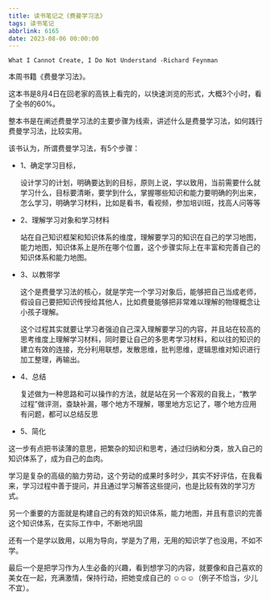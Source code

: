 ```yaml
---
title: 读书笔记之《费曼学习法》
tags: 读书笔记
abbrlink: 6165
date: 2023-08-06 00:00:00
---
```


```
What I Cannot Create, I Do Not Understand -Richard Feynman
```

本周书籍《费曼学习法》。

这本书是8月4日在回老家的高铁上看完的，以快速浏览的形式，大概3个小时，看了全书的60%。

整本书是在阐述费曼学习法的主要步骤为线索，讲述什么是费曼学习法，如何践行费曼学习法，比较实用。

该书认为，所谓费曼学习法，有5个步骤：
- 1、确定学习目标，

    设计学习的计划，明确要达到的目标，原则上说，学以致用，当前需要什么就学习什么，目标要清晰，要学到什么，掌握哪些知识和能力要明确的列出来，怎么学习，明确学习材料，比如是看书，看视频，参加培训班，找高人问等等

- 2、理解学习对象和学习材料

     站在自己知识框架和知识体系的维度，理解要学习的知识在自己的学习地图，能力地图，知识体系上是所在哪个位置，这个步骤实际上在丰富和完善自己的知识体系和能力地图。

- 3、以教带学
    
    这个是费曼学习法的核心，就是学完一个学习对象后，能够把自己当成老师，假设自己要把知识传授给其他人，比如费曼能够把非常难以理解的物理概念让小孩子理解。

    这个过程其实就要让学习者强迫自己深入理解要学习的内容，并且站在较高的思考维度上理解学习材料，同时要让自己的多思考学习材料，和以往的知识的建立有效的连接，充分利用联想，发散思维，批判思维，逻辑思维对知识进行加工整理，再输出。

- 4、总结

    复述做为一种思路和可以操作的方法，就是站在另一个客观的自我上，“教学过程”做评测，查缺补漏，哪个地方不理解，哪里地方忘记了，哪个地方应用有问题，都可以总结反思

- 5、简化

这一步有点把书读薄的意思，把繁杂的知识和思考，通过归纳和分类，放入自己的知识体系了，成为自己的血肉。

学习是复杂的高级的脑力劳动，这个劳动的成果时多时少，其实不好评估，在我看来，学习过程中善于提问，并且通过学习解答这些提问，也是比较有效的学习方式。

另一个重要的方面就是构建自己的有效的知识体系，能力地图，并且有意识的完善这个知识体系，在实际工作中，不断地巩固

还有一个是学以致用，以用为导向，学是为了用，无用的知识学了也没用，不如不学。

最后一个是把学习作为人生必备的兴趣，看到想学习的内容，就要像和自己喜欢的美女在一起，充满激情，保持行动，把她变成自己的 ☺☺☺（例子不恰当，少儿不宜）。








